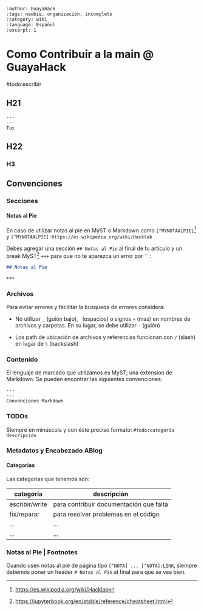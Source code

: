 ```{post} 2023-06-30
:author: GuayaHack
:tags: newbie, organización, incompleto
:category: wiki
:language: Español
:excerpt: 1
```

# Como Contribuir a la main @ GuayaHack

#todo:escribir

## H21


```{figure} template.md-data/tux.png
---
---
Tux
```



## H22

### H3

## Convenciones

### Secciones 

#### Notas al Pie

En caso de utilizar notas al pie en MyST o Markdown como `[^MYNOTAALPIE]`[^MYNOTAALPIE] y `[^MYNOTAALPIE]:https://es.wikipedia.org/wiki/Hacklab`

[^MYNOTAALPIE]:https://es.wikipedia.org/wiki/Hacklab

Debes agregar una sección `## Notas al Pie` al final de tu artículo y un break MyST[^MYST] `+++` para que no te aparezca un error por `` :

[^MYST]:https://jupyterbook.org/en/stable/reference/cheatsheet.html

```markdown
## Notas al Pie

+++
```

### Archivos

Para evitar errores y facilitar la busqueda de errores considera:
 
- No utilizar `_` (guión bajo), ` `(espacios) o signos `+` (mas) en nombres de archivos y carpetas. En su lugar, se debe utilizar `-` (guión)

- Los path de ubicación de archivos y referencias funcionan con  `/` (slash) en lugar de `\` (backslash)

### Contenido

El lenguaje de marcado que utilizamos es MyST; una extension de Markdown. Se pueden encontrar las siguientes convenciones:

```{figure} como-contribuir-main.md-data/convenciones-markdown.png
---
---
Convenciones Markdown
```


### TODOs

Siempre en minúscula y con éste preciso formato: `#todo:categoría descripción`

### Metadatos y Encabezado ABlog

#### Categorias

Las categorías que tenemos son:

| categoría | descripción |
|-----------|-------------|
| escribir/write | para contribuir documentación que falta |
| fix/reparar | para resolver problemas en el código |
| ... | ... |
| ... | ... |

### Notas al Pie | Footnotes

Cuando usen notas al pie de página tipo `[^NOTA] ... [^NOTA]:LINK`, siempre debemos poner un header `# Notas al Pie` al final para que se vea bien.


